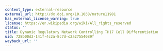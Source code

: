 ```yaml
---
content_type: external-resource
external_url: http://dx.doi.org/10.1038/nature11981
has_external_license_warning: true
license: https://en.wikipedia.org/wiki/All_rights_reserved
status: ''
title: Dynamic Regulatory Network Controlling TH17 Cell Differentiation
uid: 728b00d2-141f-4c2a-8c7d-c2a27554089f
wayback_url: ''
---
```

